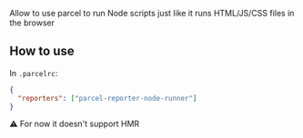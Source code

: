 Allow to use parcel to run Node scripts just like it runs HTML/JS/CSS files in the browser

## How to use

In `.parcelrc`:

```json
{
  "reporters": ["parcel-reporter-node-runner"]
}
```

⚠️ For now it doesn't support HMR
